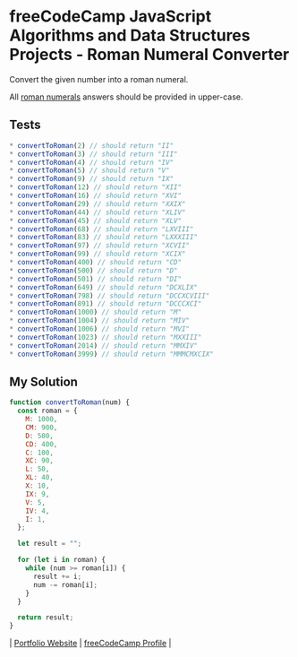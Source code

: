 # freeCodeCamp JavaScript Algorithms and Data Structures Projects - Roman Numeral Converter

Convert the given number into a roman numeral.

All [roman numerals](https://www.mathsisfun.com/roman-numerals.html) answers should be provided in upper-case.

## Tests

```javascript
* convertToRoman(2) // should return "II"
* convertToRoman(3) // should return "III"
* convertToRoman(4) // should return "IV"
* convertToRoman(5) // should return "V"
* convertToRoman(9) // should return "IX"
* convertToRoman(12) // should return "XII"
* convertToRoman(16) // should return "XVI"
* convertToRoman(29) // should return "XXIX"
* convertToRoman(44) // should return "XLIV"
* convertToRoman(45) // should return "XLV"
* convertToRoman(68) // should return "LXVIII"
* convertToRoman(83) // should return "LXXXIII"
* convertToRoman(97) // should return "XCVII"
* convertToRoman(99) // should return "XCIX"
* convertToRoman(400) // should return "CD"
* convertToRoman(500) // should return "D"
* convertToRoman(501) // should return "DI"
* convertToRoman(649) // should return "DCXLIX"
* convertToRoman(798) // should return "DCCXCVIII"
* convertToRoman(891) // should return "DCCCXCI"
* convertToRoman(1000) // should return "M"
* convertToRoman(1004) // should return "MIV"
* convertToRoman(1006) // should return "MVI"
* convertToRoman(1023) // should return "MXXIII"
* convertToRoman(2014) // should return "MMXIV"
* convertToRoman(3999) // should return "MMMCMXCIX"
```

## My Solution

```javascript
function convertToRoman(num) {
  const roman = {
    M: 1000,
    CM: 900,
    D: 500,
    CD: 400,
    C: 100,
    XC: 90,
    L: 50,
    XL: 40,
    X: 10,
    IX: 9,
    V: 5,
    IV: 4,
    I: 1,
  };

  let result = "";

  for (let i in roman) {
    while (num >= roman[i]) {
      result += i;
      num -= roman[i];
    }
  }

  return result;
}
```

| [Portfolio Website](http://arnoldgelacio.com) | [freeCodeCamp Profile](https://freecodecamp.org/arnoldgelacio) |
